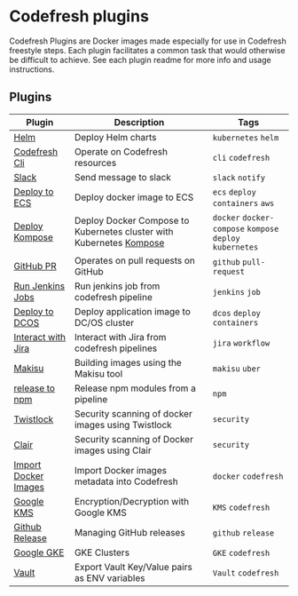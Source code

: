 # Codefresh plugins 

Codefresh Plugins are Docker images made especially for use in Codefresh freestyle steps. Each plugin facilitates a common task that would otherwise be difficult to achieve.
See each plugin readme for more info and usage instructions.

## Plugins

| Plugin|  Description| Tags|
| --- | --- |  --- |
| [Helm](https://github.com/codefresh-plugins/helm/README.md) | Deploy Helm charts | `kubernetes` `helm`|
| [Codefresh Cli](https://github.com/codefresh-plugins/codefresh-cli/README.md) | Operate on Codefresh resources | `cli` `codefresh`|
| [Slack](https://github.com/codefresh-plugins/slack/README.md)| Send message to slack| `slack` `notify`|
| [Deploy to ECS](https://github.com/codefresh-plugins/ecs-deploy/README.md)| Deploy docker image to ECS| `ecs` `deploy` `containers` `aws`                         |
| [Deploy Kompose](https://github.com/codefresh-plugins/kompose/README.md)| Deploy Docker Compose to Kubernetes cluster with Kubernetes [Kompose](http://kompose.io) | `docker` `docker-compose` `kompose` `deploy` `kubernetes` |
| [GitHub PR](https://github.com/codefresh-plugins/github-pr/README.MD)| Operates on pull requests on GitHub | `github` `pull-request` |
| [Run Jenkins Jobs](https://github.com/codefresh-plugins/cf-run-jenkins-jobs/README.md)| Run jenkins job from codefresh pipeline| `jenkins` `job`|
| [Deploy to DCOS](https://github.com/codefresh-plugins/cf-deploy-dcos/README.md) | Deploy application image to DC/OS cluster | `dcos` `deploy` `containers` |
| [Interact with Jira](https://github.com/codefresh-plugins/jira-cli/README.md) | Interact with Jira from codefresh pipelines| `jira` `workflow`|
| [Makisu](https://github.com/codefresh-plugins/makisu/README.md) | Building images using the Makisu tool | `makisu` `uber`|
| [release to npm](https://github.com/codefresh-plugins/release-to-NPM/README.md) | Release npm modules from a pipeline | `npm` |
| [Twistlock](https://github.com/codefresh-plugins/cfstep-twistlock) | Security scanning of docker images using Twistlock | `security` |
| [Clair](https://github.com/codefresh-plugins/clair/README.md) |  Security scanning of Docker images using Clair | `security` |
| [Import Docker Images](https://github.com/codefresh-plugins/import-docker-images/README.md) | Import Docker images metadata into Codefresh| `docker` `codefresh`|
| [Google KMS](https://github.com/codefresh-plugins/google-kms/README.md) | Encryption/Decryption with Google KMS| `KMS` `codefresh`|
| [Github Release](https://github.com/codefresh-plugins/github-release/README.md) | Managing GitHub releases | `github` `release`|
| [Google GKE](https://github.com/codefresh-plugins/gke/README.md) | GKE Clusters | `GKE` `codefresh`|
| [Vault](https://github.com/codefresh-plugins/vault/README.md) | Export Vault Key/Value pairs as ENV variables | `Vault` `codefresh`|
